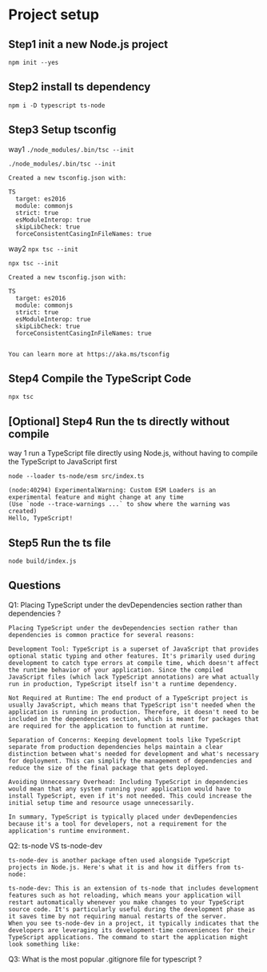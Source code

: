 # Project setup

## Step1 init a new Node.js project

```
npm init --yes
```

## Step2 install ts dependency

```
npm i -D typescript ts-node
```

## Step3 Setup tsconfig

way1 `./node_modules/.bin/tsc --init`

```
./node_modules/.bin/tsc --init

Created a new tsconfig.json with:
                                                                                                                     TS
  target: es2016
  module: commonjs
  strict: true
  esModuleInterop: true
  skipLibCheck: true
  forceConsistentCasingInFileNames: true
```

way2 `npx tsc --init`

```
npx tsc --init

Created a new tsconfig.json with:
                                                                                                                     TS
  target: es2016
  module: commonjs
  strict: true
  esModuleInterop: true
  skipLibCheck: true
  forceConsistentCasingInFileNames: true


You can learn more at https://aka.ms/tsconfig

```

## Step4 Compile the TypeScript Code

```
npx tsc

```

## [Optional] Step4 Run the ts directly without compile

way 1 run a TypeScript file directly using Node.js, without having to compile the TypeScript to JavaScript first

```
node --loader ts-node/esm src/index.ts

(node:40294) ExperimentalWarning: Custom ESM Loaders is an experimental feature and might change at any time
(Use `node --trace-warnings ...` to show where the warning was created)
Hello, TypeScript!
```

## Step5 Run the ts file

```
node build/index.js
```

## Questions

Q1: Placing TypeScript under the devDependencies section rather than dependencies ?

```
Placing TypeScript under the devDependencies section rather than dependencies is common practice for several reasons:

Development Tool: TypeScript is a superset of JavaScript that provides optional static typing and other features. It's primarily used during development to catch type errors at compile time, which doesn't affect the runtime behavior of your application. Since the compiled JavaScript files (which lack TypeScript annotations) are what actually run in production, TypeScript itself isn't a runtime dependency.

Not Required at Runtime: The end product of a TypeScript project is usually JavaScript, which means that TypeScript isn't needed when the application is running in production. Therefore, it doesn't need to be included in the dependencies section, which is meant for packages that are required for the application to function at runtime.

Separation of Concerns: Keeping development tools like TypeScript separate from production dependencies helps maintain a clear distinction between what's needed for development and what's necessary for deployment. This can simplify the management of dependencies and reduce the size of the final package that gets deployed.

Avoiding Unnecessary Overhead: Including TypeScript in dependencies would mean that any system running your application would have to install TypeScript, even if it's not needed. This could increase the initial setup time and resource usage unnecessarily.

In summary, TypeScript is typically placed under devDependencies because it's a tool for developers, not a requirement for the application's runtime environment.
```

Q2: ts-node VS ts-node-dev

```
ts-node-dev is another package often used alongside TypeScript projects in Node.js. Here's what it is and how it differs from ts-node:

ts-node-dev: This is an extension of ts-node that includes development features such as hot reloading, which means your application will restart automatically whenever you make changes to your TypeScript source code. It's particularly useful during the development phase as it saves time by not requiring manual restarts of the server.
When you see ts-node-dev in a project, it typically indicates that the developers are leveraging its development-time conveniences for their TypeScript applications. The command to start the application might look something like:
```

Q3: What is the most popular .gitignore file for typescript ?

